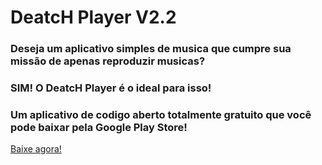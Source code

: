 # DeatcH Player V2.2

<h3>Deseja um aplicativo simples de musica que cumpre sua missão de apenas reproduzir musicas?</h3>
<h3>SIM! O DeatcH Player é o ideal para isso!</h3>
<h3>Um aplicativo de codigo aberto totalmente gratuito que você pode baixar pela Google Play Store!</h3>
<a href="https://play.google.com/store/apps/details?id=com.herorickyStudios.deatcHplayer">Baixe agora!</a></p>
